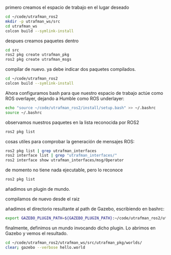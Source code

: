 primero creamos el espacio de trabajo en el lugar deseado
```bash
cd ~/code/utrafman_ros2
mkdir -p utrafman_ws/src
cd utrafman_ws
colcon build --symlink-install
```

despues creamos paquetes dentro
```bash
cd src
ros2 pkg create utrafman_pkg
ros2 pkg create utrafman_msgs
```

compilar de nuevo. ya debe indicar dos paquetes compilados. 
```bash
cd ~/code/utrafman_ros2
colcon build --symlink-install
```

Ahora configuramos bash para que nuestro espacio de trabajo actúe como ROS overlayer, dejando a Humble como ROS underlayer:
```bash
echo "source ~/code/utrafman_ros2/install/setup.bash" >> ~/.bashrc
source ~/.bashrc
```

observamos nuestros paquetes en la lista reconocida por ROS2
```bash
ros2 pkg list
```

cosas utiles para comprobar la generación de mensajes ROS:
```bash
ros2 pkg list | grep utrafman_interfaces
ros2 interface list | grep "utrafman_interfaces/"
ros2 interface show utrafman_interfaces/msg/Operator
```

de momento no tiene nada ejecutable, pero lo reconoce
```bash
ros2 pkg list
```

añadimos un plugin de mundo. 

compilamos de nuevo desde el raiz

añadimos el directorio resultante al path de Gazebo, escribiendo en bashrc:
```bash
export GAZEBO_PLUGIN_PATH=${GAZEBO_PLUGIN_PATH}:~/code/utrafman_ros2/utrafman_ws/install/utrafman_pkg/lib/utrafman_pkg/
```

finalmente, definimos un mundo invocando dicho plugin. Lo abrimos en Gazebo y vemos el resultado.
```bash
cd ~/code/utrafman_ros2/utrafman_ws/src/utrafman_pkg/worlds/
clear; gazebo --verbose hello.world
```

